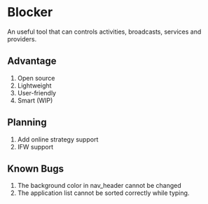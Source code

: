 # Blocker
An useful tool that can controls activities,  broadcasts, services and providers.

## Advantage
1. Open source
2. Lightweight
3. User-friendly
4. Smart (WIP)

## Planning
1. Add online strategy support
2. IFW support

## Known Bugs
1. The background color in nav_header cannot be changed
2. The application list cannot be sorted correctly while typing.